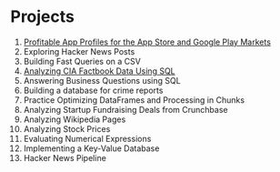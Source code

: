 # Projects

1. [Profitable App Profiles for the App Store and Google Play Markets](https://github.com/lis-r-barreto/Data-Engineer-Career-Path/blob/main/01_Profitable_App_Profiles_for_the_App_Store_and_Google_Play_Markets.ipynb)
2. Exploring Hacker News Posts
3. Building Fast Queries on a CSV
4. [Analyzing CIA Factbook Data Using SQL](https://github.com/lis-r-barreto/Data-Engineer-Career-Path/blob/main/04_Analyzing_CIA_Factbook_Data_Using_SQL.ipynb)
5. Answering Business Questions using SQL
6. Building a database for crime reports
7. Practice Optimizing DataFrames and Processing in Chunks
8. Analyzing Startup Fundraising Deals from Crunchbase
9. Analyzing Wikipedia Pages
10. Analyzing Stock Prices
11. Evaluating Numerical Expressions
12. Implementing a Key-Value Database
13. Hacker News Pipeline
